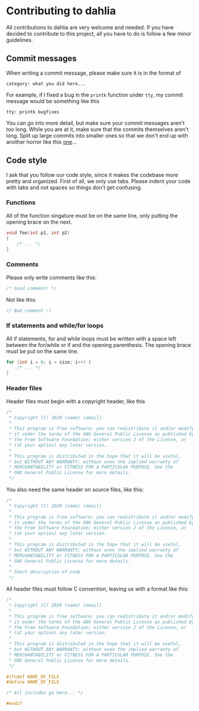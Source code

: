 # Contributing to dahlia
All contributions to dahlia are very welcome and needed. If you have decided to contribute to this project, all you have to do is follow a few minor guidelines.

## Commit messages
When writing a commit message, please make sure it is in the format of
```
category: what you did here...
```
For example, if I fixed a bug in the `printk` function under `tty`, my commit message would be something like this
```
tty: printk bugfixes
```
You can go into more detail, but make sure your commit messages aren't too long. While you are at it, make sure that the commits themselves aren't long. Split up large commits into smaller ones so that we don't end up with another horror like this [one](https://github.com/synthels/dahlia/commit/51416efe92011e22a2f18008b4edc683bf8d8d42)...

## Code style
I ask that you follow our code style, since it makes the codebase more pretty and organized. First of all, we only use tabs. Please indent your code with tabs and not spaces so things don't get confusing.

### Functions
All of the function singature must be on the same line, only putting the opening brace on the next.

```c
void foo(int p1, int p2)
{
	/* ... */
}
```

### Comments
Please only write comments like this:

```c
/* Good comment! */
```

Not like this:

```c
// Bad comment :(
```

### If statements and while/for loops
All if statements, for and while loops must be written with a space left between the for/while or if and the opening parenthesis. The opening brace must be put on the same line.

```c
for (int i = 0; i < size; i++) {
	/* ... */
}
```

### Header files
Header files must begin with a copyright header, like this

```c
/*
 * Copyright (C) 2020 (name) (email)
 *
 * This program is free software; you can redistribute it and/or modify
 * it under the terms of the GNU General Public License as published by
 * the Free Software Foundation; either version 2 of the License, or
 * (at your option) any later version.
 *
 * This program is distributed in the hope that it will be useful,
 * but WITHOUT ANY WARRANTY; without even the implied warranty of
 * MERCHANTABILITY or FITNESS FOR A PARTICULAR PURPOSE. See the
 * GNU General Public License for more details.
 */
```

You also need the same header on source files, like this:

```c
/*
 * Copyright (C) 2020 (name) (email)
 *
 * This program is free software; you can redistribute it and/or modify
 * it under the terms of the GNU General Public License as published by
 * the Free Software Foundation; either version 2 of the License, or
 * (at your option) any later version.
 *
 * This program is distributed in the hope that it will be useful,
 * but WITHOUT ANY WARRANTY; without even the implied warranty of
 * MERCHANTABILITY or FITNESS FOR A PARTICULAR PURPOSE. See the
 * GNU General Public License for more details.
 *
 * Short description of code
 */
```

All header files must follow C convention, leaving us with a format like this:

```c
/*
 * Copyright (C) 2020 (name) (email)
 *
 * This program is free software; you can redistribute it and/or modify
 * it under the terms of the GNU General Public License as published by
 * the Free Software Foundation; either version 2 of the License, or
 * (at your option) any later version.
 *
 * This program is distributed in the hope that it will be useful,
 * but WITHOUT ANY WARRANTY; without even the implied warranty of
 * MERCHANTABILITY or FITNESS FOR A PARTICULAR PURPOSE. See the
 * GNU General Public License for more details.
 */

#ifndef NAME_OF_FILE
#define NAME_OF_FILE

/* All includes go here... */

#endif
```
